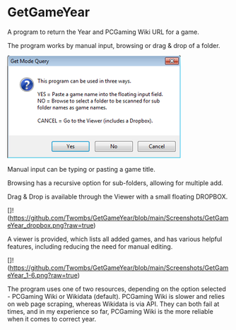 # GetGameYear
A program to return the Year and PCGaming Wiki URL for a game.

The program works by manual input, browsing or drag & drop of a folder.

![](https://github.com/Twombs/GetGameYear/blob/main/Screenshots/GetGameYear_mode.png?raw=true)

Manual input can be typing or pasting a game title.

Browsing has a recursive option for sub-folders, allowing for multiple add.

Drag & Drop is available through the Viewer with a small floating DROPBOX.

[]!(https://github.com/Twombs/GetGameYear/blob/main/Screenshots/GetGameYear_dropbox.png?raw=true)

A viewer is provided, which lists all added games, and has various helpful features, including reducing the need for manual editing.

[]!(https://github.com/Twombs/GetGameYear/blob/main/Screenshots/GetGameYear_1-6.png?raw=true)

The program uses one of two resources, depending on the option selected - PCGaming Wiki or Wikidata (default). PCGaming Wiki is slower and relies on web page scraping, whereas Wikidata is via API. They can both fail at times, and in my experience so far, PCGaming Wiki is the more reliable when it comes to correct year.
